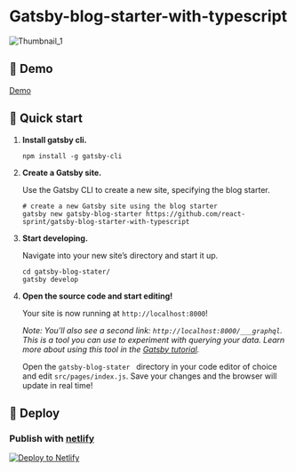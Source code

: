 # Gatsby-blog-starter-with-typescript

![Thumbnail_1](https://user-images.githubusercontent.com/20167165/119387892-8d1dee80-bd04-11eb-90ed-72861bad7657.png)


## 👋 Demo

[Demo](https://our-blog-starter.netlify.app/)


## 🚀 Quick start

1.  **Install gatsby cli.**

      ```
      npm install -g gatsby-cli 
      ```

2.  **Create a Gatsby site.**

    Use the Gatsby CLI to create a new site, specifying the blog starter.

    ```shell
    # create a new Gatsby site using the blog starter
    gatsby new gatsby-blog-starter https://github.com/react-sprint/gatsby-blog-starter-with-typescript
    ```

3.  **Start developing.**

    Navigate into your new site’s directory and start it up.

    ```shell
    cd gatsby-blog-stater/
    gatsby develop
    ```

4.  **Open the source code and start editing!**

    Your site is now running at `http://localhost:8000`!

    _Note: You'll also see a second link: _`http://localhost:8000/___graphql`_. This is a tool you can use to experiment with querying your data. Learn more about using this tool in the [Gatsby tutorial](https://www.gatsbyjs.com/tutorial/part-five/#introducing-graphiql)._

    Open the `gatsby-blog-stater ` directory in your code editor of choice and edit `src/pages/index.js`. Save your changes and the browser will update in real time!

## 💫 Deploy

### Publish with [netlify](https://netlify.com)

[![Deploy to Netlify](https://www.netlify.com/img/deploy/button.svg)](https://app.netlify.com/sites/our-blog-starter/deploys)

